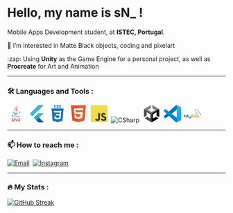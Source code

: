 # Hello, my name is sN_ !  

Mobile Apps Development student, at <b>ISTEC, Portugal</b>. 


🖤 I’m interested in Matte Black objects, coding and pixelart
<p></p>
:zap: Using <b>Unity</b> as the Game Engine for a personal project, as well as <b>Procreate</b> for Art and Animation
<p></p>


---

### :hammer_and_wrench: Languages and Tools :
<div>
  <img src="https://github.com/devicons/devicon/blob/master/icons/java/java-original-wordmark.svg" title="Java" alt="Java" width="40" height="40"/>&nbsp;
  <img src="https://github.com/devicons/devicon/blob/master/icons/flutter/flutter-original.svg" title="Flutter" alt="Flutter" width="40" height="40"/>&nbsp;
  <img src="https://github.com/devicons/devicon/blob/master/icons/css3/css3-plain-wordmark.svg"  title="CSS3" alt="CSS" width="40" height="40"/>&nbsp;
  <img src="https://github.com/devicons/devicon/blob/master/icons/html5/html5-original.svg" title="HTML5" alt="HTML" width="40" height="40"/>&nbsp;
  <img src="https://github.com/devicons/devicon/blob/master/icons/javascript/javascript-original.svg" title="JavaScript" alt="JavaScript" width="40" height="40"/>&nbsp;
  <img src="https://github.com/dheereshagrwal/colored-icons/blob/master/public/icons/csharp/csharp.svg" title="CSharp" alt="CSharp" width="40" height="40"/>&nbsp;
  <img src="https://github.com/devicons/devicon/blob/master/icons/unity/unity-original.svg" title="Unity" alt="Unity" width="40" height="40"/>&nbsp;
  <img src="https://github.com/devicons/devicon/blob/master/icons/vscode/vscode-original.svg" title="VSCode" alt="VSCode" width="40" height="40"/>&nbsp;
  <img src="https://github.com/devicons/devicon/blob/master/icons/mysql/mysql-original-wordmark.svg" title="MySQL"  alt="MySQL" width="40" height="40"/>&nbsp;
</div>


---

### 📫 How to reach me :
<a href="mailto:sn_sational@hotmail.com"><img src="https://github.com/FortAwesome/Font-Awesome/blob/6.x/svgs/regular/envelope-open.svg" title="Email"  alt="Email" width="40" height="40"/></a>&nbsp;
<a href="https://www.instagram.com/im_snsational"><img src="https://github.com/dheereshagrwal/colored-icons/blob/master/public/icons/instagram/instagram.svg" title="Instagram"  alt="Instagram" width="40" height="40"/></a>&nbsp;

---
### :fire: My Stats :
[![GitHub Streak](http://github-readme-streak-stats.herokuapp.com?user=snsational&theme=dark&background=000000)](https://git.io/streak-stats)


<!---
snsational/snsational is a ✨ special ✨ repository because its `README.md` (this file) appears on your GitHub profile.
You can click the Preview link to take a look at your changes.
--->
